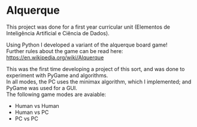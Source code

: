 # Alquerque

This project was done for a first year curricular unit (Elementos de Inteligência Artificial e Ciência de Dados).

Using Python I developed a variant of the alquerque board game!<br>
Further rules about the game can be read here: https://en.wikipedia.org/wiki/Alquerque

This was the first time developing a project of this sort, and was done to experiment with PyGame and algorithms.<br>
In all modes, the PC uses the minimax algorithm, which I implemented; and PyGame was used for a GUI.<br>
The following game modes are avaiable:
- Human vs Human
- Human vs PC
- PC vs PC
